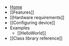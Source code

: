 - [Home](https://github.com/Onixarts/Hapcanuino/wiki)
- [[Features]]
- [[Hardware requirements]]
- [[Configuring device]]
- Examples
    - [[HelloWorld]]
- [[Class library reference]]